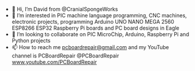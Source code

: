 - 👋 Hi, I’m David from @CranialSpongeWorks
- 👀 I’m interested in PIC machine language programming, CNC machines, electronic projects, programming Arduino UNO NANO MEGA 2560 ESP8266 ESP32 Raspberry Pi boards and PC board designs in Eagle
- 💞️ I’m looking to collaborate on PIC MicroChip, Arduino, Raspberry Pi and Python projects
- 📫 How to reach me pcboardrepair@gmail.com and my YouTube channel is PCBoardRepair @PCBoardRepair www.youtube.com/PCBoardRepair

<!---
CranialSpongeWorks/CranialSpongeWorks is a ✨ special ✨ repository because its `README.md` (this file) appears on your GitHub profile.
You can click the Preview link to take a look at your changes.
--->
